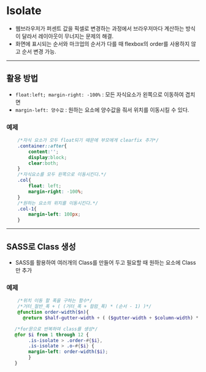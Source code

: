 # Isolate
+ 웹브라우저가 퍼센트 값을 픽셀로 변경하는 과정에서 브라우저마다 계산하는 방식이 달라서 레이아웃이 무너지는 문제의 해결.
+ 화면에 표시되는 순서와 마크업의 순서가 다를 때 flexbox의 order를 사용하지 않고 순서 변경 가능. 
-----------------
## 활용 방법
+ `float:left; margin-right: -100%` : 모든 자식요소가 왼쪽으로 이동하여 겹치면 
+ `margin-left: 양수값` : 원하는 요소에 양수값을 줘서 위치를 이동시킬 수 있다. 

### 예제
``` css
    /*자식 요소가 모두 float되기 때문에 부모에게 clearfix 추가*/
    .container::after{
        content:'';
        display:block;
        clear:both;
    }
    /*자식요소를 모두 왼쪽으로 이동시킨다.*/
    .col{
        float: left;
        margin-right: -100%;
    }
    /*원하는 요소의 위치를 이동시킨다.*/
    .col-1{
        margin-left: 100px;
    }
```
--------------
## SASS로 Class 생성 
+ SASS를 활용하여 여러개의 Class를 만들어 두고 필요할 때 원하는 요소에 Class만 추가

### 예제
``` scss
    /*위치 이동 할 폭을 구하는 함수*/
    /*거터_절반_폭 + ( (거터_폭 + 컬럼_폭) * (순서 - 1) )*/
    @function order-width($n){
      @return $half-gutter-width + ( ($gutter-width + $column-width) * ($n - 1) );

   /*for문으로 반복하여 class를 생성*/
   @for $i from 1 through 12 {
        .is-isolate > .order-#{$i},
        .is-isolate > .o-#{$i} {
        margin-left: order-width($i);
        }
   }
```




